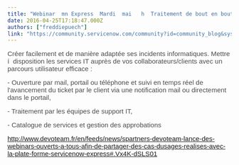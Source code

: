 ```yaml
---
title: "Webinar  mn Express  Mardi  mai   h  Traitement de bout en bout dun incident et catalogue de services en quelques clics"
date: 2016-04-25T17:18:47.000Z
authors: ["freddiepuech"]
link: "https://community.servicenow.com/community?id=community_blog&sys_id=03ecee65dbd0dbc01dcaf3231f96193d"
---
```

<p><span style="color: rgba(0, 0, 0, 0.701961); font-family: 'Source Sans Pro', Helvetica, Arial, sans-serif; font-size: 15px;">Créer facilement et de manière adaptée ses incidents informatiques. Mettre í  disposition les services IT auprès de vos collaborateurs/clients avec un parcours utilisateur efficace :</span></p><p><span style="color: rgba(0, 0, 0, 0.701961); font-family: 'Source Sans Pro', Helvetica, Arial, sans-serif; font-size: 15px;">- Ouverture par mail, portail ou téléphone et suivi en temps réel de l'avancement du ticket par le client via une notification mail ou directement dans le portail,</span></p><p><span style="color: rgba(0, 0, 0, 0.701961); font-family: 'Source Sans Pro', Helvetica, Arial, sans-serif; font-size: 15px;">- Traitement par les équipes de support IT,</span></p><p><span style="color: rgba(0, 0, 0, 0.701961); font-family: 'Source Sans Pro', Helvetica, Arial, sans-serif; font-size: 15px;">- Catalogue de services et gestion des approbations</span></p><p><span style="color: rgba(0, 0, 0, 0.701961); font-family: 'Source Sans Pro', Helvetica, Arial, sans-serif; font-size: 15px;"><a title="w.devoteam.fr/en/feeds/news/spartners-devoteam-lance-des-webinars-ouverts-a-tous-afin-de-partager-des-cas-dusages-realises-avec-la-plate-forme-servicenow-express#.Vx4K-dSLS01" href="http://www.devoteam.fr/en/feeds/news/spartners-devoteam-lance-des-webinars-ouverts-a-tous-afin-de-partager-des-cas-dusages-realises-avec-la-plate-forme-servicenow-express#.Vx4K-dSLS01">http://www.devoteam.fr/en/feeds/news/spartners-devoteam-lance-des-webinars-ouverts-a-tous-afin-de-partager-des-cas-dusages-realises-avec-la-plate-forme-servicenow-express#.Vx4K-dSLS01</a></span></p>